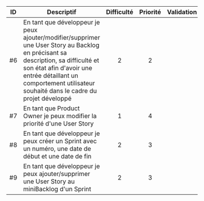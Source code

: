 | ID | Descriptif    | Difficulté    | Priorité      | Validation        |
| :--: | ------------ | :-------------: | :-------------: | :-------------: |
| #6 | En tant que développeur je peux ajouter/modifier/supprimer une User Story au Backlog en précisant sa description, sa difficulté et son état afin d'avoir une entrée détaillant un comportement utilisateur souhaité dans le cadre du projet développé | 2 | 2 | |
| #7 | En tant que Product Owner je peux modifier la priorité d'une User Story | 1 | 4 | |
| #8 | En tant que développeur je peux créer un Sprint avec un numéro, une date de début et une date de fin | 2 | 3 | |
| #9 | En tant que développeur je peux ajouter/supprimer une User Story au miniBacklog d'un Sprint | 2 | 3 | |
